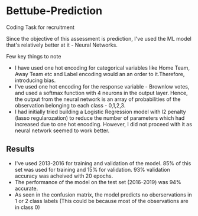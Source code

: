 # Bettube-Prediction
Coding Task for recruitment

Since the objective of this assessment is prediction, I've used the ML model that's relatively better at it - Neural Networks.

Few key things to note

* I have used one hot encoding for categorical variables like Home Team, Away Team etc and Label encoding would an an order to it.Therefore, introducing bias.
* I've used one hot encoding for the response variable - Brownlow votes, and used a softmax function with 4 neurons in the output layer. Hence, the output from the neural network is an array of probabilities of the observation belonging to each class - 0,1,2,3.
* I had initially tried building a Logistic Regression model with l2 penalty (lasso regularozation) to reduce the number of parameters which had increased due to one hot encoding. However, I did not proceed with it as neural network seemed to work better.

## Results

* I've used 2013-2016 for training and validation of the model. 85% of this set was used for training and 15% for validation. 93% validation accuracy was acheived with 20 epochs.
* The performance of the model on the test set (2016-2019) was 94% accurate.
* As seen in the confusion matrix, the model predicts no oberservations in 1 or 2 class labels (This could be because most of the observations are in class 0) 